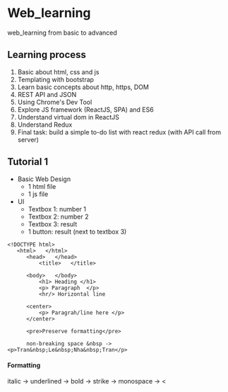 # Web_learning
web_learning from basic to advanced

## Learning process
1. Basic about html, css and js
2. Templating with bootstrap
3. Learn basic concepts about http, https, DOM
4. REST API and JSON
5. Using Chrome's Dev Tool
6. Explore JS framework (ReactJS, SPA) and ES6
7. Understand virtual dom in ReactJS
8. Understand Redux
9. Final task: build a simple to-do list with react redux (with API call from server)

## Tutorial 1
- Basic Web Design
  * 1 html file
  * 1 js file
- UI 
  * Textbox 1: number 1 
  * Textbox 2: number 2
  * Textbox 3: result
  * 1 button: result (next to textbox 3)

```
<!DOCTYPE html>
   <html>   </html>
      <head>   </head>
          <title>   </title>

      <body>   </body>
          <h1> Heading </h1>
          <p> Paragraph  </p>
          <hr/> Horizontal line

      <center>
          <p> Paragrah/line here </p>
      </center> 
      
      <pre>Preserve formatting</pre>
      
      non-breaking space &nbsp -> <p>Tran&nbsp;Le&nbsp;Nha&nbsp;Tran</p>
 ```
 
 #### Formatting
 italic -> <i>   </i> 
 underlined -> <u>   </u>
 bold -> <b>   </b>
 strike -> <strike>   </strike>
 monospace -> <
 


  
